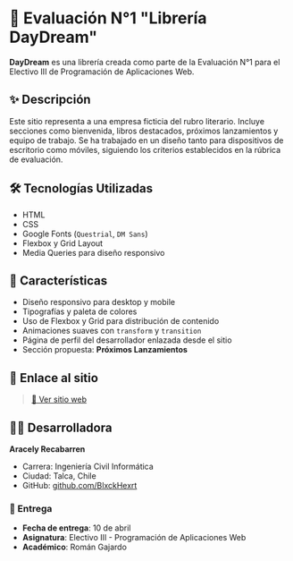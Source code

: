 # 📖 Evaluación N°1 "Librería DayDream"

**DayDream** es una librería creada como parte de la Evaluación N°1 para el Electivo III de Programación de Aplicaciones Web. 

## ✨ Descripción

Este sitio representa a una empresa ficticia del rubro literario. Incluye secciones como bienvenida, libros destacados, próximos lanzamientos y equipo de trabajo. Se ha trabajado en un diseño tanto para dispositivos de escritorio como móviles, siguiendo los criterios establecidos en la rúbrica de evaluación.

## 🛠️ Tecnologías Utilizadas

- HTML
- CSS
- Google Fonts (`Questrial`, `DM Sans`)
- Flexbox y Grid Layout
- Media Queries para diseño responsivo

## 📱 Características

- Diseño responsivo para desktop y mobile
- Tipografías y paleta de colores
- Uso de Flexbox y Grid para distribución de contenido
- Animaciones suaves con `transform` y `transition`
- Página de perfil del desarrollador enlazada desde el sitio
- Sección propuesta: **Próximos Lanzamientos**

## 🔗 Enlace al sitio

> [🔗 Ver sitio web](https://blxckhexrt.github.io/DayDream/)

## 👩‍💻 Desarrolladora

**Aracely Recabarren**  
- Carrera: Ingeniería Civil Informática  
- Ciudad: Talca, Chile  
- GitHub: [github.com/BlxckHexrt](https://github.com/BlxckHexrt)


### 📅 Entrega

- **Fecha de entrega**: 10 de abril
- **Asignatura**: Electivo III - Programación de Aplicaciones Web
- **Académico**: Román Gajardo

